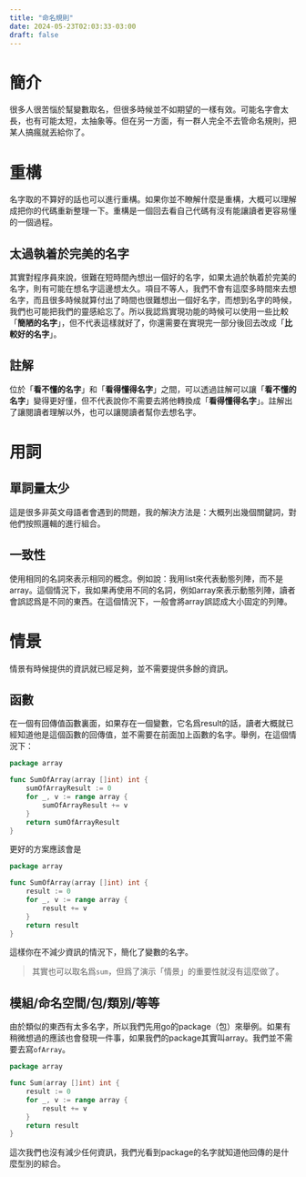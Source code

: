 ```yaml
---
title: "命名規則"
date: 2024-05-23T02:03:33-03:00
draft: false 
---
```


# 簡介

很多人很苦惱於幫變數取名，但很多時候並不如期望的一樣有效。可能名字會太長，也有可能太短，太抽象等。但在另一方面，有一群人完全不去管命名規則，把某人搞瘋就丟給你了。

# 重構

名字取的不算好的話也可以進行重構。如果你並不瞭解什麼是重構，大概可以理解成把你的代碼重新整理一下。重構是一個回去看自己代碼有沒有能讓讀者更容易懂的一個過程。

## 太過執着於完美的名字

其實對程序員來說，很難在短時間內想出一個好的名字，如果太過於執着於完美的名字，則有可能在想名字這邊想太久。項目不等人，我們不會有這麼多時間來去想名字，而且很多時候就算付出了時間也很難想出一個好名字，而想到名字的時候，我們也可能把我們的靈感給忘了。所以我認爲實現功能的時候可以使用一些比較「**簡陋的名字**」，但不代表這樣就好了，你還需要在實現完一部分後回去改成「**比較好的名字**」。

## 註解

位於「**看不懂的名字**」和「**看得懂得名字**」之間，可以透過註解可以讓「**看不懂的名字**」變得更好懂，但不代表說你不需要去將他轉換成「**看得懂得名字**」。註解出了讓閱讀者理解以外，也可以讓閱讀者幫你去想名字。

# 用詞 

## 單詞量太少

這是很多非英文母語者會遇到的問題，我的解決方法是：大概列出幾個關鍵詞，對他們按照邏輯的進行組合。

## 一致性

使用相同的名詞來表示相同的概念。例如說：我用list來代表動態列陣，而不是array。這個情況下，我如果再使用不同的名詞，例如array來表示動態列陣，讀者會誤認爲是不同的東西。在這個情況下，一般會將array誤認成大小固定的列陣。

# 情景

情景有時候提供的資訊就已經足夠，並不需要提供多餘的資訊。

## 函數

在一個有回傳值函數裏面，如果存在一個變數，它名爲result的話，讀者大概就已經知道他是這個函數的回傳值，並不需要在前面加上函數的名字。舉例，在這個情況下：

```go
package array

func SumOfArray(array []int) int {
    sumOfArrayResult := 0
    for _, v := range array {
        sumOfArrayResult += v
    }
    return sumOfArrayResult
}
```

更好的方案應該會是

```go
package array

func SumOfArray(array []int) int {
    result := 0
    for _, v := range array {
        result += v
    }
    return result
}
```

這樣你在不減少資訊的情況下，簡化了變數的名字。

> 其實也可以取名爲`sum`，但爲了演示「情景」的重要性就沒有這麼做了。

## 模組/命名空間/包/類別/等等

由於類似的東西有太多名字，所以我們先用go的package（包）來舉例。如果有稍微想過的應該也會發現一件事，如果我們的package其實叫array。我們並不需要去寫`ofArray`。

```go
package array

func Sum(array []int) int {
    result := 0
    for _, v := range array {
        result += v
    }
    return result
}
```

這次我們也沒有減少任何資訊，我們光看到package的名字就知道他回傳的是什麼型別的綜合。
